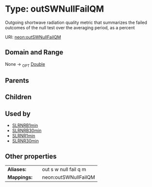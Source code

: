 
# Type: outSWNullFailQM


Outgoing shortwave radiation quality metric that summarizes the failed outcomes of the null test over the averaging period, as a percent

URI: [neon:outSWNullFailQM](https://data.neonscience.org/outSWNullFailQM)


## Domain and Range

None ->  <sub>OPT</sub> [Double](types/Double.md)

## Parents


## Children


## Used by

 * [SLRNRB1min](SLRNRB1min.md)
 * [SLRNRB30min](SLRNRB30min.md)
 * [SLRNR1min](SLRNR1min.md)
 * [SLRNR30min](SLRNR30min.md)

## Other properties

|  |  |  |
| --- | --- | --- |
| **Aliases:** | | out s w null fail q m |
| **Mappings:** | | neon:outSWNullFailQM |

